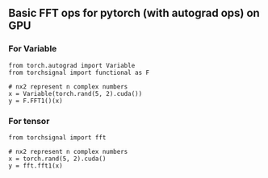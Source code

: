 ## Basic FFT ops for pytorch (with autograd ops) on GPU

### For Variable
````
from torch.autograd import Variable
from torchsignal import functional as F

# nx2 represent n complex numbers
x = Variable(torch.rand(5, 2).cuda())
y = F.FFT1()(x)
````

### For tensor
````
from torchsignal import fft

# nx2 represent n complex numbers
x = torch.rand(5, 2).cuda()
y = fft.fft1(x)
````
